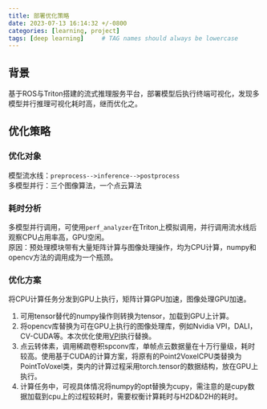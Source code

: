 ```yaml
---
title: 部署优化策略
date: 2023-07-13 16:14:32 +/-0800
categories: [learning, project]
tags: [deep learning]     # TAG names should always be lowercase
---
```


## 背景
基于ROS与Triton搭建的流式推理服务平台，部署模型后执行终端可视化，发现多模型并行推理可视化耗时高，继而优化之。

## 优化策略
### 优化对象
模型流水线：`preprocess-->inference-->postprocess`  
多模型并行：三个图像算法，一个点云算法

### 耗时分析
多模型并行调用，可使用`perf_analyzer`在Triton上模拟调用，并行调用流水线后观察CPU占用率高，GPU空闲。  
原因：预处理模块带有大量矩阵计算与图像处理操作，均为CPU计算，numpy和opencv方法的调用成为一个瓶颈。

### 优化方案
将CPU计算任务分发到GPU上执行，矩阵计算GPU加速，图像处理GPU加速。 
1. 可用tensor替代的numpy操作则转换为tensor，加载到GPU上计算。 
2. 将opencv库替换为可在GPU上执行的图像处理库，例如Nvidia VPI，DALI，CV-CUDA等。本次优化使用[VPI](https://docs.nvidia.com/vpi/algorithms.html)执行替换。 
3. 点云转体素，调用稀疏卷积spconv库，单帧点云数据量在十万行量级，耗时较高。使用基于CUDA的计算方案，将原有的Point2VoxelCPU类替换为PointToVoxel类，类内的计算过程采用torch.tensor的数据结构，放在GPU上执行。
4. 计算任务中，可视具体情况将numpy的opt替换为cupy，需注意的是cupy数据加载到cpu上的过程较耗时，需要权衡计算耗时与H2D&D2H的耗时。